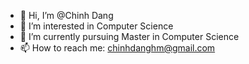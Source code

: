 - 👋 Hi, I’m @Chinh Dang
- 👀 I’m interested in Computer Science
- 🌱 I’m currently pursuing Master in Computer Science
- 📫 How to reach me: chinhdanghm@gmail.com

<!---
ChinhDangg/ChinhDangg is a ✨ special ✨ repository because its `README.md` (this file) appears on your GitHub profile.
You can click the Preview link to take a look at your changes.
--->
